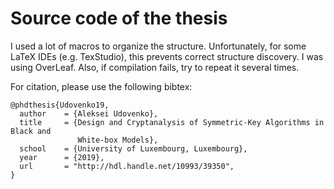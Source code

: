 # Source code of the thesis

I used a lot of macros to organize the structure. Unfortunately, for some LaTeX IDEs (e.g. TexStudio), this prevents correct structure discovery. I was using OverLeaf. Also, if compilation fails, try to repeat it several times.

For citation, please use the following bibtex:

```
@phdthesis{Udovenko19,
  author    = {Aleksei Udovenko},
  title     = {Design and Cryptanalysis of Symmetric-Key Algorithms in Black and
               White-box Models},
  school    = {University of Luxembourg, Luxembourg},
  year      = {2019},
  url       = "http://hdl.handle.net/10993/39350",
}
```